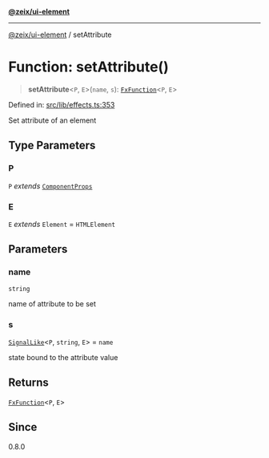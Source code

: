 [**@zeix/ui-element**](../README.md)

***

[@zeix/ui-element](../globals.md) / setAttribute

# Function: setAttribute()

> **setAttribute**\<`P`, `E`\>(`name`, `s`): [`FxFunction`](../type-aliases/FxFunction.md)\<`P`, `E`\>

Defined in: [src/lib/effects.ts:353](https://github.com/zeixcom/ui-element/blob/051e9e1bc23b455abad71bf33880530a33e32030/src/lib/effects.ts#L353)

Set attribute of an element

## Type Parameters

### P

`P` *extends* [`ComponentProps`](../type-aliases/ComponentProps.md)

### E

`E` *extends* `Element` = `HTMLElement`

## Parameters

### name

`string`

name of attribute to be set

### s

[`SignalLike`](../type-aliases/SignalLike.md)\<`P`, `string`, `E`\> = `name`

state bound to the attribute value

## Returns

[`FxFunction`](../type-aliases/FxFunction.md)\<`P`, `E`\>

## Since

0.8.0

